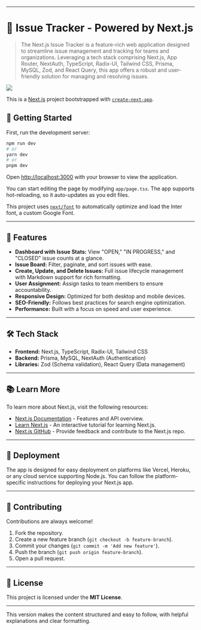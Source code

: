 

---

# 🚀 Issue Tracker - Powered by Next.js


> The Next.js Issue Tracker is a feature-rich web application designed to streamline issue management and tracking for teams and organizations. Leveraging a tech stack comprising Next.js, App Router, NextAuth, TypeScript, Radix-UI, Tailwind CSS, Prisma, MySQL, Zod, and React Query, this app offers a robust and user-friendly solution for managing and resolving issues.

<img src="/public/images/app-screens.png">

This is a [Next.js](https://nextjs.org/) project bootstrapped with [`create-next-app`](https://github.com/vercel/next.js/tree/canary/packages/create-next-app).

## 🔧 Getting Started

First, run the development server:

```bash
npm run dev
# or
yarn dev
# or
pnpm dev
```

Open [http://localhost:3000](http://localhost:3000) with your browser to view the application.

You can start editing the page by modifying `app/page.tsx`. The app supports hot-reloading, so it auto-updates as you edit files.

This project uses [`next/font`](https://nextjs.org/docs/basic-features/font-optimization) to automatically optimize and load the Inter font, a custom Google Font.

---

## 🌟 Features

- **Dashboard with Issue Stats:** View "OPEN," "IN PROGRESS," and "CLOSED" issue counts at a glance.
- **Issue Board:** Filter, paginate, and sort issues with ease.
- **Create, Update, and Delete Issues:** Full issue lifecycle management with Markdown support for rich formatting.
- **User Assignment:** Assign tasks to team members to ensure accountability.
- **Responsive Design:** Optimized for both desktop and mobile devices.
- **SEO-Friendly:** Follows best practices for search engine optimization.
- **Performance:** Built with a focus on speed and user experience.

---

## 🛠 Tech Stack

- **Frontend:** Next.js, TypeScript, Radix-UI, Tailwind CSS
- **Backend:** Prisma, MySQL, NextAuth (Authentication)
- **Libraries:** Zod (Schema validation), React Query (Data management)

---

## 📚 Learn More

To learn more about Next.js, visit the following resources:

- [Next.js Documentation](https://nextjs.org/docs) - Features and API overview.
- [Learn Next.js](https://nextjs.org/learn) - An interactive tutorial for learning Next.js.
- [Next.js GitHub](https://github.com/vercel/next.js) - Provide feedback and contribute to the Next.js repo.

---

## 🚀 Deployment

The app is designed for easy deployment on platforms like Vercel, Heroku, or any cloud service supporting Node.js. You can follow the platform-specific instructions for deploying your Next.js app.

---

## 🤝 Contributing

Contributions are always welcome!  
1. Fork the repository.  
2. Create a new feature branch (`git checkout -b feature-branch`).  
3. Commit your changes (`git commit -m 'Add new feature'`).  
4. Push the branch (`git push origin feature-branch`).  
5. Open a pull request.

---

## 📄 License

This project is licensed under the **MIT License**.

---

This version makes the content structured and easy to follow, with helpful explanations and clear formatting.
